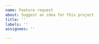 ```yaml
---
name: Feature request
about: Suggest an idea for this project
title: ''
labels: ''
assignees: ''

---
```


<!--
Before submitting a feature request or suggestion, please check the open issues to avoid duplication.
-->


